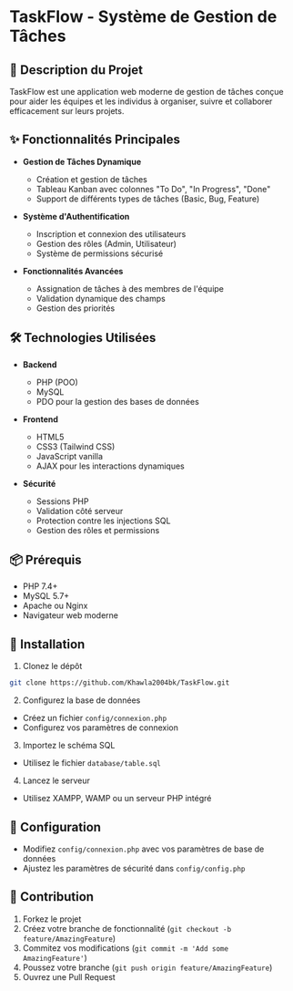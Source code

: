 # TaskFlow - Système de Gestion de Tâches

## 🚀 Description du Projet

TaskFlow est une application web moderne de gestion de tâches conçue pour aider les équipes et les individus à organiser, suivre et collaborer efficacement sur leurs projets.

## ✨ Fonctionnalités Principales

- **Gestion de Tâches Dynamique**
  - Création et gestion de tâches
  - Tableau Kanban avec colonnes "To Do", "In Progress", "Done"
  - Support de différents types de tâches (Basic, Bug, Feature)

- **Système d'Authentification**
  - Inscription et connexion des utilisateurs
  - Gestion des rôles (Admin, Utilisateur)
  - Système de permissions sécurisé

- **Fonctionnalités Avancées**
  - Assignation de tâches à des membres de l'équipe
  - Validation dynamique des champs
  - Gestion des priorités

## 🛠 Technologies Utilisées

- **Backend**
  - PHP (POO)
  - MySQL
  - PDO pour la gestion des bases de données

- **Frontend**
  - HTML5
  - CSS3 (Tailwind CSS)
  - JavaScript vanilla
  - AJAX pour les interactions dynamiques

- **Sécurité**
  - Sessions PHP
  - Validation côté serveur
  - Protection contre les injections SQL
  - Gestion des rôles et permissions

## 📦 Prérequis

- PHP 7.4+
- MySQL 5.7+
- Apache ou Nginx
- Navigateur web moderne

## 🔧 Installation

1. Clonez le dépôt
```bash
git clone https://github.com/Khawla2004bk/TaskFlow.git
```

2. Configurez la base de données
- Créez un fichier `config/connexion.php`
- Configurez vos paramètres de connexion

3. Importez le schéma SQL
- Utilisez le fichier `database/table.sql`

4. Lancez le serveur
- Utilisez XAMPP, WAMP ou un serveur PHP intégré

## 🔐 Configuration

- Modifiez `config/connexion.php` avec vos paramètres de base de données
- Ajustez les paramètres de sécurité dans `config/config.php`

## 🤝 Contribution

1. Forkez le projet
2. Créez votre branche de fonctionnalité (`git checkout -b feature/AmazingFeature`)
3. Commitez vos modifications (`git commit -m 'Add some AmazingFeature'`)
4. Poussez votre branche (`git push origin feature/AmazingFeature`)
5. Ouvrez une Pull Request